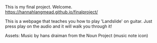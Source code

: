 This is my final project. Welcome.
https://hannahlangmead.github.io/finalproject/

This is a webpage that teaches you how to play 'Landslide' on guitar. Just press play on the audio and it will walk you through it!

Assets:
Music by hans draiman from the Noun Project (music note icon)
